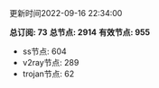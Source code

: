 更新时间2022-09-16 22:34:00

**总订阅: 73**
**总节点: 2914**
**有效节点: 955**
- ss节点: 604
- v2ray节点: 289
- trojan节点: 62
